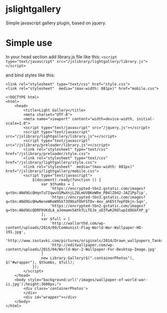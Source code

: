 # jslightgallery
Simple javascript gallery plugin, based on jquery.
# Simple use
In your head section  add library.js file like this:
``` <script type="text/javascript" src="/jslibrary/lightgallery/library.js"></script> ```

and bind styles like this:

```
<link rel="stylesheet" type="text/css" href="style.css"> 
<link rel="stylesheet"  media="(max-width: 881px)" href="mobile.css"> 
```

``` 
<!DOCTYPE html>
<html>
	<head>
		<title>Light Gallery</title>
		<meta charset="UTF-8">
		<meta name="viewport" content="width=device-width, initial-scale=1.0">
		<script type="text/javascript" src="/jquery.js"></script>
		<script type="text/javascript" src="/jslibrary/lightgallery/library.js"></script>
		<script type="text/javascript" src="/jslibrary/preloader/library.js"></script>
		<link rel="stylesheet" type="text/css" href="/jslibrary/preloader/style.css">
		<link rel="stylesheet" type="text/css" href="/jslibrary/lightgallery/style.css">
		<link rel="stylesheet"  media="(max-width: 881px)" href="/jslibrary/lightgallery/mobile.css">
		<script type="text/javascript">
			$(document).ready(function () {
				var $thumbs = [
					'https://encrypted-tbn2.gstatic.com/images?q=tbn:ANd9GcQHqnTuTIqwvU1MwXnjLZ8LmUVBKeWRe_PB4lZ042-JAZ1Pp7ip',
					'https://encrypted-tbn3.gstatic.com/images?q=tbn:ANd9GcQHwNeneWKeW95kT3O9baTOkFSTOv-4ev_ahE5t7epFOkjn-Sqn',
					'https://encrypted-tbn2.gstatic.com/images?q=tbn:ANd9GcQDRF0VKdLA_aJemamn5AYkfLLTEJe_uD3TwK2ROlwpIdOGkFXP_g'
				];
				var $full = [
					'http://wallarthd.com/wp-content/uploads/2014/09/Communist-Flag-World-War-Wallpaper-HD-191.jpg',
					'http://www.zastavki.com/pictures/originals/2014/Drawn_wallpapers_Tanks_in_the_second_world_war_083508_.jpg',
					'http://editwallpaper.com/wp-content/uploads/2015/04/World-War-2-Wallpaper-For-Desktop-Image.jpg'
				]
				new Library.Gallery($(".containerPhotos"), $("#wrapper"), $thumbs, $full);
			});
		</script>
	</head>
	<body style="background:url('/images/wallpaper-of-world-war-ii.jpg');height:3600px;">
		<div class='containerPhotos'>		
		</div>
		<div id="wrapper"></div>
	</body>
</html>
```
